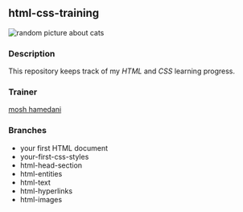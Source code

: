 ## html-css-training

![random picture about cats](https://picsum.photos/200/300)

### Description

This repository keeps track of my _HTML_ and _CSS_ learning progress.


### Trainer

[mosh hamedani](http://bit.ly/3Uul0zK)


### Branches

- your first HTML document
- your-first-css-styles
- html-head-section
- html-entities
- html-text
- html-hyperlinks
- html-images

